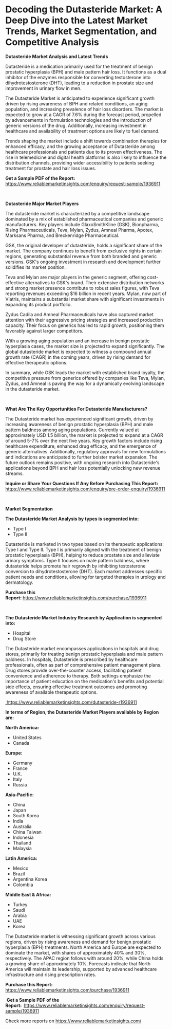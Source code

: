 <p><h1>Decoding the Dutasteride Market: A Deep Dive into the Latest Market Trends, Market Segmentation, and Competitive Analysis</h1></p><p><strong>Dutasteride Market Analysis and Latest Trends</strong></p>
<p><p>Dutasteride is a medication primarily used for the treatment of benign prostatic hyperplasia (BPH) and male pattern hair loss. It functions as a dual inhibitor of the enzymes responsible for converting testosterone into dihydrotestosterone (DHT), leading to a reduction in prostate size and improvement in urinary flow in men. </p><p>The Dutasteride Market is anticipated to experience significant growth driven by rising awareness of BPH and related conditions, an aging population, and increasing prevalence of hair loss disorders. The market is expected to grow at a CAGR of 7.6% during the forecast period, propelled by advancements in formulation technologies and the introduction of generic versions of the drug. Additionally, increasing investment in healthcare and availability of treatment options are likely to fuel demand. </p><p>Trends shaping the market include a shift towards combination therapies for enhanced efficacy, and the growing acceptance of Dutasteride among healthcare professionals and patients due to its proven effectiveness. The rise in telemedicine and digital health platforms is also likely to influence the distribution channels, providing wider accessibility to patients seeking treatment for prostate and hair loss issues.</p></p>
<p><strong>Get a Sample PDF of the Report:&nbsp;</strong> <a href="https://www.reliablemarketinsights.com/enquiry/request-sample/1936911?utm_campaign=3212&utm_medium=2&utm_source=Github&utm_content=ia&utm_term=08032025&utm_id=dutasteride">https://www.reliablemarketinsights.com/enquiry/request-sample/1936911</a></p>
<p>&nbsp;</p>
<p><strong>Dutasteride Major Market Players</strong></p>
<p><p>The dutasteride market is characterized by a competitive landscape dominated by a mix of established pharmaceutical companies and generic manufacturers. Key players include GlaxoSmithKline (GSK), Bionpharma, Rising Pharmaceuticals, Teva, Mylan, Zydus, Amneal Pharma, Apotex, Marksans Pharma, and Breckenridge Pharmaceutical.</p><p>GSK, the original developer of dutasteride, holds a significant share of the market. The company continues to benefit from exclusive rights in certain regions, generating substantial revenue from both branded and generic versions. GSK's ongoing investment in research and development further solidifies its market position.</p><p>Teva and Mylan are major players in the generic segment, offering cost-effective alternatives to GSK's brand. Their extensive distribution networks and strong market presence contribute to robust sales figures, with Teva reporting revenues exceeding $16 billion in recent years. Mylan, now part of Viatris, maintains a substantial market share with significant investments in expanding its product portfolio.</p><p>Zydus Cadila and Amneal Pharmaceuticals have also captured market attention with their aggressive pricing strategies and increased production capacity. Their focus on generics has led to rapid growth, positioning them favorably against larger competitors.</p><p>With a growing aging population and an increase in benign prostatic hyperplasia cases, the market size is projected to expand significantly. The global dutasteride market is expected to witness a compound annual growth rate (CAGR) in the coming years, driven by rising demand for effective therapeutic options.</p><p>In summary, while GSK leads the market with established brand loyalty, the competitive pressure from generics offered by companies like Teva, Mylan, Zydus, and Amneal is paving the way for a dynamically evolving landscape in the dutasteride market.</p></p>
<p>&nbsp;</p>
<p><strong>What Are The Key Opportunities For Dutasteride Manufacturers?</strong></p>
<p><p>The Dutasteride market has experienced significant growth, driven by increasing awareness of benign prostatic hyperplasia (BPH) and male pattern baldness among aging populations. Currently valued at approximately USD 1.5 billion, the market is projected to expand at a CAGR of around 5-7% over the next five years. Key growth factors include rising healthcare expenditure, enhanced drug efficacy, and the emergence of generic alternatives. Additionally, regulatory approvals for new formulations and indications are anticipated to further bolster market expansion. The future outlook remains positive, with ongoing research into Dutasteride's applications beyond BPH and hair loss potentially unlocking new revenue streams.</p></p>
<p><strong>Inquire or Share Your Questions If Any Before Purchasing This Report:</strong> <a href="https://www.reliablemarketinsights.com/enquiry/pre-order-enquiry/1936911?utm_campaign=3212&utm_medium=2&utm_source=Github&utm_content=ia&utm_term=08032025&utm_id=dutasteride">https://www.reliablemarketinsights.com/enquiry/pre-order-enquiry/1936911</a></p>
<p>&nbsp;</p>
<p><strong>Market Segmentation</strong></p>
<p><strong>The Dutasteride Market Analysis by types is segmented into:</strong></p>
<p><ul><li>Type I</li><li>Type II</li></ul></p>
<p><p>Dutasteride is marketed in two types based on its therapeutic applications: Type I and Type II. Type I is primarily aligned with the treatment of benign prostatic hyperplasia (BPH), helping to reduce prostate size and alleviate urinary symptoms. Type II focuses on male pattern baldness, where dutasteride helps promote hair regrowth by inhibiting testosterone conversion to dihydrotestosterone (DHT). Each market addresses specific patient needs and conditions, allowing for targeted therapies in urology and dermatology.</p></p>
<p><strong>Purchase this Report:&nbsp;</strong><a href="https://www.reliablemarketinsights.com/purchase/1936911?utm_campaign=3212&utm_medium=2&utm_source=Github&utm_content=ia&utm_term=08032025&utm_id=dutasteride">https://www.reliablemarketinsights.com/purchase/1936911</a></p>
<p>&nbsp;</p>
<p><strong>The Dutasteride Market Industry Research by Application is segmented into:</strong></p>
<p><ul><li>Hospital</li><li>Drug Store</li></ul></p>
<p><p>The Dutasteride market encompasses applications in hospitals and drug stores, primarily for treating benign prostatic hyperplasia and male pattern baldness. In hospitals, Dutasteride is prescribed by healthcare professionals, often as part of comprehensive patient management plans. Drug stores provide over-the-counter access, facilitating patient convenience and adherence to therapy. Both settings emphasize the importance of patient education on the medication's benefits and potential side effects, ensuring effective treatment outcomes and promoting awareness of available therapeutic options.</p></p>
<p><a href="https://www.reliablemarketinsights.com/dutasteride-r1936911?utm_campaign=3212&utm_medium=2&utm_source=Github&utm_content=ia&utm_term=08032025&utm_id=dutasteride">&nbsp;https://www.reliablemarketinsights.com/dutasteride-r1936911</a></p>
<p><strong>In terms of Region, the Dutasteride Market Players available by Region are:</strong></p>
<p>
    <p> <strong> North America: </strong>
        <ul>
            <li>United States</li>
            <li>Canada</li>
        </ul>
        </p> 
    <p> <strong> Europe: </strong>
        <ul>
            <li>Germany</li>
            <li>France</li>
            <li>U.K.</li>
            <li>Italy</li>
            <li>Russia</li>
        </ul>
        </p> 
    <p> <strong> Asia-Pacific: </strong>
        <ul>
            <li>China</li>
            <li>Japan</li>
            <li>South Korea</li>
            <li>India</li>
            <li>Australia</li>
            <li>China Taiwan</li>
            <li>Indonesia</li>
            <li>Thailand</li>
            <li>Malaysia</li>
        </ul>
        </p> 
    <p> <strong> Latin America: </strong>
        <ul>
            <li>Mexico</li>
            <li>Brazil</li>
            <li>Argentina Korea</li>
            <li>Colombia</li>
        </ul>
        </p> 
    <p> <strong> Middle East & Africa: </strong>
        <ul>
            <li>Turkey</li>
            <li>Saudi</li>
            <li>Arabia</li>
            <li>UAE</li>
            <li>Korea</li>
        </ul>
    </p>
    </p>
<p><p>The Dutasteride market is witnessing significant growth across various regions, driven by rising awareness and demand for benign prostatic hyperplasia (BPH) treatments. North America and Europe are expected to dominate the market, with shares of approximately 40% and 30%, respectively. The APAC region follows with around 20%, while China holds a growing share of approximately 10%. Forecasts indicate that North America will maintain its leadership, supported by advanced healthcare infrastructure and rising prescription rates.</p></p>
<p><strong>Purchase this Report: </strong><a href="https://www.reliablemarketinsights.com/purchase/1936911?utm_campaign=3212&utm_medium=2&utm_source=Github&utm_content=ia&utm_term=08032025&utm_id=dutasteride">https://www.reliablemarketinsights.com/purchase/1936911</a></p>
<p>&nbsp;<strong>Get a Sample PDF of the Report:&nbsp;&nbsp;</strong><a href="https://www.reliablemarketinsights.com/enquiry/request-sample/1936911?utm_campaign=3212&utm_medium=2&utm_source=Github&utm_content=ia&utm_term=08032025&utm_id=dutasteride">https://www.reliablemarketinsights.com/enquiry/request-sample/1936911</a></p>
<p><strong></strong></p>
<p>Check more reports on <a href="https://www.reliablemarketinsights.com/?utm_campaign=3212&utm_medium=2&utm_source=Github&utm_content=ia&utm_term=08032025&utm_id=dutasteride">https://www.reliablemarketinsights.com/</a></p>